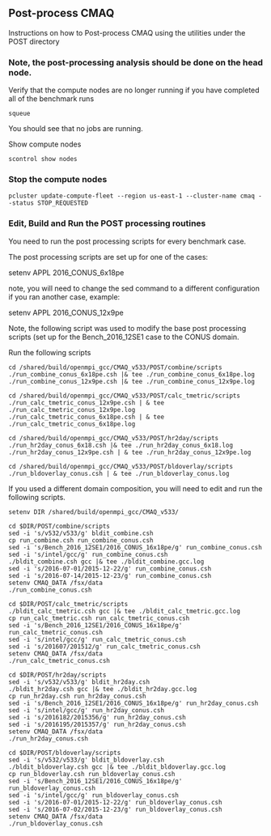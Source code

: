 ## Post-process CMAQ

Instructions on how to Post-process CMAQ using the utilities under the POST directory

### Note, the post-processing analysis should be done on the head node.
Verify that the compute nodes are no longer running if you have completed all of the benchmark runs

`squeue`

You should see that no jobs are running.

Show compute nodes

`scontrol show nodes`

### Stop the compute nodes

`pcluster update-compute-fleet --region us-east-1 --cluster-name cmaq --status STOP_REQUESTED`


### Edit, Build and Run the POST processing routines

You need to run the post processing scripts for every benchmark case.

The post processing scripts are set up for one of the cases:

setenv APPL 2016_CONUS_6x18pe

note, you will need to change the sed command to a different configuration if you ran another case, example: 

setenv APPL 2016_CONUS_12x9pe


Note, the following script was used to modify the base post processing scripts (set up for the Bench_2016_12SE1 case to the CONUS domain.


Run the following scripts

```
cd /shared/build/openmpi_gcc/CMAQ_v533/POST/combine/scripts
./run_combine_conus_6x18pe.csh |& tee ./run_combine_conus_6x18pe.log
./run_combine_conus_12x9pe.csh |& tee ./run_combine_conus_12x9pe.log
```

```
cd /shared/build/openmpi_gcc/CMAQ_v533/POST/calc_tmetric/scripts
./run_calc_tmetric_conus_12x9pe.csh | & tee ./run_calc_tmetric_conus_12x9pe.log
./run_calc_tmetric_conus_6x18pe.csh | & tee ./run_calc_tmetric_conus_6x18pe.log
```

```
cd /shared/build/openmpi_gcc/CMAQ_v533/POST/hr2day/scripts
./run_hr2day_conus_6x18.csh |& tee ./run_hr2day_conus_6x18.log
./run_hr2day_conus_12x9pe.csh | & tee ./run_hr2day_conus_12x9pe.log
```

```
cd /shared/build/openmpi_gcc/CMAQ_v533/POST/bldoverlay/scripts
./run_bldoverlay_conus.csh | & tee ./run_bldoverlay_conus.log
```

If you used a different domain composition, you will need to edit and run the following scripts.

```
setenv DIR /shared/build/openmpi_gcc/CMAQ_v533/

cd $DIR/POST/combine/scripts
sed -i 's/v532/v533/g' bldit_combine.csh
cp run_combine.csh run_combine_conus.csh
sed -i 's/Bench_2016_12SE1/2016_CONUS_16x18pe/g' run_combine_conus.csh
sed -i 's/intel/gcc/g' run_combine_conus.csh
./bldit_combine.csh gcc |& tee ./bldit_combine.gcc.log
sed -i 's/2016-07-01/2015-12-22/g' run_combine_conus.csh
sed -i 's/2016-07-14/2015-12-23/g' run_combine_conus.csh
setenv CMAQ_DATA /fsx/data
./run_combine_conus.csh

cd $DIR/POST/calc_tmetric/scripts
./bldit_calc_tmetric.csh gcc |& tee ./bldit_calc_tmetric.gcc.log
cp run_calc_tmetric.csh run_calc_tmetric_conus.csh
sed -i 's/Bench_2016_12SE1/2016_CONUS_16x18pe/g' run_calc_tmetric_conus.csh
sed -i 's/intel/gcc/g' run_calc_tmetric_conus.csh
sed -i 's/201607/201512/g' run_calc_tmetric_conus.csh
setenv CMAQ_DATA /fsx/data
./run_calc_tmetric_conus.csh

cd $DIR/POST/hr2day/scripts
sed -i 's/v532/v533/g' bldit_hr2day.csh
./bldit_hr2day.csh gcc |& tee ./bldit_hr2day.gcc.log
cp run_hr2day.csh run_hr2day_conus.csh
sed -i 's/Bench_2016_12SE1/2016_CONUS_16x18pe/g' run_hr2day_conus.csh
sed -i 's/intel/gcc/g' run_hr2day_conus.csh
sed -i 's/2016182/2015356/g' run_hr2day_conus.csh
sed -i 's/2016195/2015357/g' run_hr2day_conus.csh
setenv CMAQ_DATA /fsx/data
./run_hr2day_conus.csh

cd $DIR/POST/bldoverlay/scripts
sed -i 's/v532/v533/g' bldit_bldoverlay.csh
./bldit_bldoverlay.csh gcc |& tee ./bldit_bldoverlay.gcc.log
cp run_bldoverlay.csh run_bldoverlay_conus.csh
sed -i 's/Bench_2016_12SE1/2016_CONUS_16x18pe/g' run_bldoverlay_conus.csh
sed -i 's/intel/gcc/g' run_bldoverlay_conus.csh
sed -i 's/2016-07-01/2015-12-22/g' run_bldoverlay_conus.csh
sed -i 's/2016-07-02/2015-12-23/g' run_bldoverlay_conus.csh
setenv CMAQ_DATA /fsx/data
./run_bldoverlay_conus.csh

```
